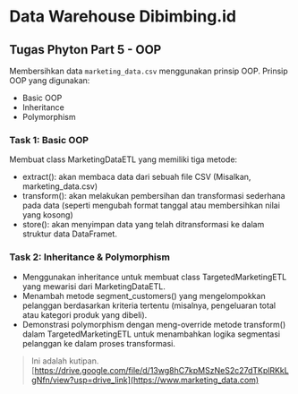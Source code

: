 # Data Warehouse Dibimbing.id

## Tugas Phyton Part 5 - OOP
Membersihkan data `marketing_data.csv` menggunakan prinsip OOP.
Prinsip OOP yang digunakan:
- Basic OOP
- Inheritance
- Polymorphism

### Task 1: Basic OOP
Membuat class MarketingDataETL yang memiliki tiga metode: 
- extract(): akan membaca data dari sebuah file CSV (Misalkan, marketing_data.csv)
- transform(): akan melakukan pembersihan dan transformasi sederhana pada data (seperti mengubah format tanggal atau membersihkan nilai yang kosong)
- store(): akan menyimpan data yang telah ditransformasi ke dalam struktur data DataFramet.

### Task 2: Inheritance & Polymorphism
- Menggunakan inheritance untuk membuat class TargetedMarketingETL yang mewarisi dari MarketingDataETL. 
- Menambah metode segment_customers() yang mengelompokkan pelanggan berdasarkan kriteria tertentu (misalnya, pengeluaran total atau kategori produk yang dibeli).
- Demonstrasi polymorphism dengan meng-override metode transform() dalam TargetedMarketingETL untuk menambahkan logika segmentasi pelanggan ke dalam proses transformasi.

> Ini adalah kutipan.
[https://drive.google.com/file/d/13wg8hC7kpMSzNeS2c27dTKplRKkLgNfn/view?usp=drive_link](https://www.marketing_data.com)


